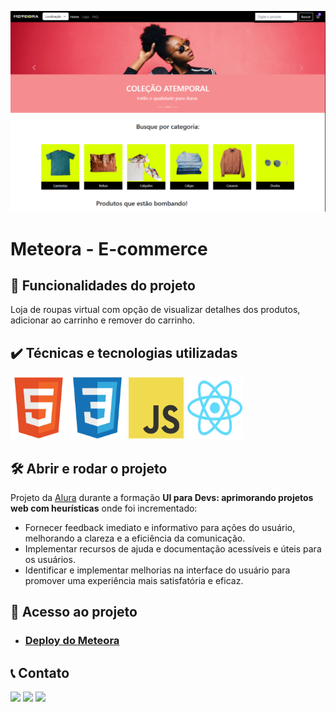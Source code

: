 ![Descricao da sua imagem](./assets/capa.PNG)

# Meteora - E-commerce

## 🔨 Funcionalidades do projeto

Loja de roupas virtual com opção de visualizar detalhes dos produtos, adicionar ao carrinho e remover do carrinho.

## ✔️ Técnicas e tecnologias utilizadas

<div>
  <img alt="Misael-HTML" height="100" width="90" src="https://raw.githubusercontent.com/devicons/devicon/master/icons/html5/html5-original.svg">
  <img alt="Misael-CSS" height="100" width="90" src="https://raw.githubusercontent.com/devicons/devicon/master/icons/css3/css3-original.svg">
  <img alt="JavaScript" height="100" width="90" src="https://raw.githubusercontent.com/devicons/devicon/master/icons/javascript/javascript-original.svg">
  <img alt="Misael-CSS" height="100" width="90" src="https://raw.githubusercontent.com/devicons/devicon/master/icons/react/react-original.svg">
</div>

## 🛠️ Abrir e rodar o projeto

Projeto da [Alura](https://cursos.alura.com.br/) durante a formação **UI para Devs: aprimorando projetos web com heurísticas** onde foi incrementado:

- Fornecer feedback imediato e informativo para ações do usuário, melhorando a clareza e a eficiência da comunicação.
- Implementar recursos de ajuda e documentação acessíveis e úteis para os usuários.
- Identificar e implementar melhorias na interface do usuário para promover uma experiência mais satisfatória e eficaz.

## 📁 Acesso ao projeto

- ### [Deploy do Meteora](https://loja-meteora-five.vercel.app/)

<h2> 📞 Contato</h2>
<div> 
  <a href="https://instagram.com/misaelvborges" target="_blank"><img src="https://img.shields.io/badge/-Instagram-%23E4405F?style=for-the-badge&logo=instagram&logoColor=white" target="_blank"></a>
  <a href = "mailto:misaelborges1981@gmail.com"><img src="https://img.shields.io/badge/-Gmail-%23333?style=for-the-badge&logo=gmail&logoColor=white" target="_blank"></a>
  <a href="https://www.linkedin.com/in/misael-borges-5a5214181" target="_blank"><img src="https://img.shields.io/badge/-LinkedIn-%230077B5?style=for-the-badge&logo=linkedin&logoColor=white" target="_blank"></a> 
  <a href= https://img.shields.io/badge/WhatsApp-25D366?style=for-the-badge&logo=whatsapp&logoColor=white></a>
</div>

